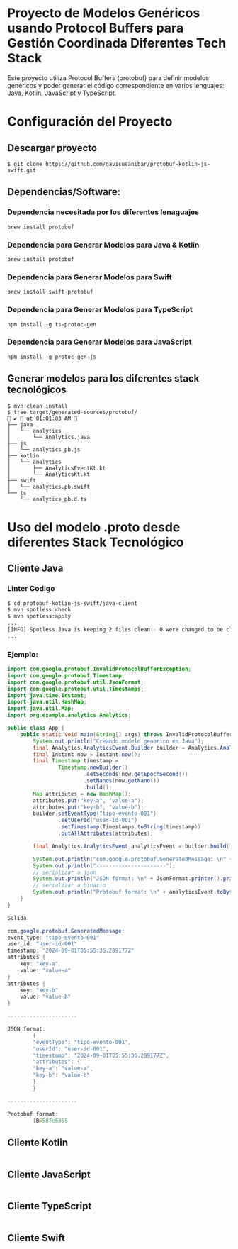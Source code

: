 # Proyecto de Modelos Genéricos usando Protocol Buffers para Gestión Coordinada Diferentes Tech Stack

Este proyecto utiliza Protocol Buffers (protobuf) para definir modelos genéricos y poder generar el código correspondiente en varios lenguajes: Java, Kotlin, JavaScript y TypeScript.

# Configuración del Proyecto

## Descargar proyecto
```shell
$ git clone https://github.com/davisusanibar/protobuf-kotlin-js-swift.git
```

## Dependencias/Software:

### Dependencia necesitada por los diferentes lenaguajes

```shell
brew install protobuf
```

### Dependencia para Generar Modelos para Java & Kotlin

```shell
brew install protobuf
```

### Dependencia para Generar Modelos para Swift

```shell
brew install swift-protobuf
```

### Dependencia para Generar Modelos para TypeScript

```shell
npm install -g ts-protoc-gen
```

### Dependencia para Generar Modelos para JavaScript

```shell
npm install -g protoc-gen-js
```

## Generar modelos para los diferentes stack tecnológicos
```shell
$ mvn clean install
$ tree target/generated-sources/protobuf/                                                                                      ✔  at 01:01:03 AM  
├── java
│   └── analytics
│       └── Analytics.java
├── js
│   └── analytics_pb.js
├── kotlin
│   └── analytics
│       ├── AnalyticsEventKt.kt
│       └── AnalyticsKt.kt
├── swift
│   └── analytics.pb.swift
└── ts
    └── analytics_pb.d.ts
```

# Uso del modelo .proto desde diferentes Stack Tecnológico

## Cliente Java

### Linter Codigo
```bash
$ cd protobuf-kotlin-js-swift/java-client
$ mvn spotless:check
$ mvn spotless:apply
...
[INFO] Spotless.Java is keeping 2 files clean - 0 were changed to be clean, 1 were already clean, 1 were skipped because caching determined they were already clean
...
```

### Ejemplo:

```java
import com.google.protobuf.InvalidProtocolBufferException;
import com.google.protobuf.Timestamp;
import com.google.protobuf.util.JsonFormat;
import com.google.protobuf.util.Timestamps;
import java.time.Instant;
import java.util.HashMap;
import java.util.Map;
import org.example.analytics.Analytics;

public class App {
    public static void main(String[] args) throws InvalidProtocolBufferException {
        System.out.println("Creando modelo generico en Java");
        final Analytics.AnalyticsEvent.Builder builder = Analytics.AnalyticsEvent.newBuilder();
        final Instant now = Instant.now();
        final Timestamp timestamp =
                Timestamp.newBuilder()
                        .setSeconds(now.getEpochSecond())
                        .setNanos(now.getNano())
                        .build();
        Map attributes = new HashMap();
        attributes.put("key-a", "value-a");
        attributes.put("key-b", "value-b");
        builder.setEventType("tipo-evento-001")
                .setUserId("user-id-001")
                .setTimestamp(Timestamps.toString(timestamp))
                .putAllAttributes(attributes);

        final Analytics.AnalyticsEvent analyticsEvent = builder.build();

        System.out.println("com.google.protobuf.GeneratedMessage: \n" + analyticsEvent);
        System.out.println("----------------------");
        // serializar a json
        System.out.println("JSON format: \n" + JsonFormat.printer().print(analyticsEvent));
        // serializar a binario
        System.out.println("Protobuf format: \n" + analyticsEvent.toByteArray());
    }
}

Salida:

com.google.protobuf.GeneratedMessage:
event_type: "tipo-evento-001"
user_id: "user-id-001"
timestamp: "2024-09-01T05:55:36.289177Z"
attributes {
    key: "key-a"
    value: "value-a"
}
attributes {
    key: "key-b"
    value: "value-b"
}

----------------------

JSON format:
        {
        "eventType": "tipo-evento-001",
        "userId": "user-id-001",
        "timestamp": "2024-09-01T05:55:36.289177Z",
        "attributes": {
        "key-a": "value-a",
        "key-b": "value-b"
        }
        }

----------------------

Protobuf format:
        [B@587e5365
```

## Cliente Kotlin
```kotlin

```

## Cliente JavaScript
```javascript

```
## Cliente TypeScript
```typescript

```

## Cliente Swift
```java

```
